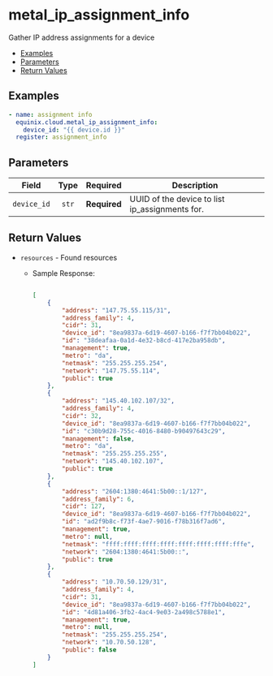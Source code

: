 # metal_ip_assignment_info

Gather IP address assignments for a device


- [Examples](#examples)
- [Parameters](#parameters)
- [Return Values](#return-values)

## Examples

```yaml
- name: assignment info 
  equinix.cloud.metal_ip_assignment_info:
    device_id: "{{ device.id }}"
  register: assignment_info

```










## Parameters

| Field     | Type | Required | Description                                                                  |
|-----------|------|----------|------------------------------------------------------------------------------|
| `device_id` | <center>`str`</center> | <center>**Required**</center> | UUID of the device to list ip_assignments for.   |






## Return Values

- `resources` - Found resources

    - Sample Response:
        ```json
        
        [
            {
                "address": "147.75.55.115/31",
                "address_family": 4,
                "cidr": 31,
                "device_id": "8ea9837a-6d19-4607-b166-f7f7bb04b022",
                "id": "38deafaa-0a1d-4e32-b8cd-417e2ba958db",
                "management": true,
                "metro": "da",
                "netmask": "255.255.255.254",
                "network": "147.75.55.114",
                "public": true
            },
            {
                "address": "145.40.102.107/32",
                "address_family": 4,
                "cidr": 32,
                "device_id": "8ea9837a-6d19-4607-b166-f7f7bb04b022",
                "id": "c30b9d28-755c-4016-8480-b90497643c29",
                "management": false,
                "metro": "da",
                "netmask": "255.255.255.255",
                "network": "145.40.102.107",
                "public": true
            },
            {
                "address": "2604:1380:4641:5b00::1/127",
                "address_family": 6,
                "cidr": 127,
                "device_id": "8ea9837a-6d19-4607-b166-f7f7bb04b022",
                "id": "ad2f9b8c-f73f-4ae7-9016-f78b316f7ad6",
                "management": true,
                "metro": null,
                "netmask": "ffff:ffff:ffff:ffff:ffff:ffff:ffff:fffe",
                "network": "2604:1380:4641:5b00::",
                "public": true
            },
            {
                "address": "10.70.50.129/31",
                "address_family": 4,
                "cidr": 31,
                "device_id": "8ea9837a-6d19-4607-b166-f7f7bb04b022",
                "id": "4d81a406-3fb2-4ac4-9e03-2a498c5788e1",
                "management": true,
                "metro": null,
                "netmask": "255.255.255.254",
                "network": "10.70.50.128",
                "public": false
            }
        ]
        
        ```


